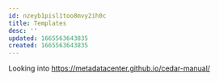 ```yaml
---
id: nzeyb1pisl1too8mvy2ih0c
title: Templates
desc: ''
updated: 1665563643835
created: 1665563643835
---
```

Looking into https://metadatacenter.github.io/cedar-manual/

